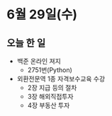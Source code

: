 # 6월 29일(수)

## 오늘 한 일

* 백준 온라인 져지
  * 2751번(Python)
* 외환전문역 1종 자격보수교육 수강
  * 2장 지급 등의 절차
  * 3장 해외직접투자
  * 4장 부동산 투자

